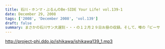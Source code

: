 ```yaml
---
title: 石川・ホンマ・ぶるんのBe-SIDE Your Life! vol.139-1
date: December 29, 2008
tags: ['2008', 'December 2008', 'vol.139']
draft: false
summary: まさかの石川サン大遅刻・・・の１２月２９日お昼の収録。そして、噂の「ビーサイＤＶＤ」についての重要なお知らせもあります！！NAMAE
---
```


http://project-phi.ddo.jp/ishikawa/ishikawa139_1.mp3
